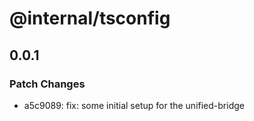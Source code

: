 # @internal/tsconfig

## 0.0.1

### Patch Changes

- a5c9089: fix: some initial setup for the unified-bridge
